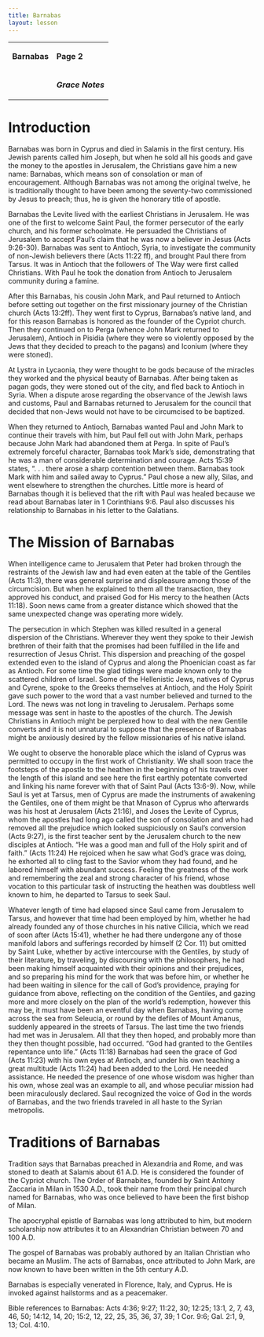 ```yaml
---
title: Barnabas
layout: lesson
---
```



<table>
<tbody>
<tr class="odd">
<td align="left"><p><strong>Barnabas</strong></p></td>
<td align="left"><p><strong>Page 2</strong></p></td>
</tr>
<tr class="even">
<td align="left"><p><br /></p></td>
<td align="left"><p><em><strong>Grace Notes</strong></em></p></td>
</tr>
</tbody>
</table>

Introduction
============

Barnabas was born in Cyprus and died in Salamis in the first century.
His Jewish parents called him Joseph, but when he sold all his goods and
gave the money to the apostles in Jerusalem, the Christians gave him a
new name: Barnabas, which means son of consolation or man of
encouragement. Although Barnabas was not among the original twelve, he
is traditionally thought to have been among the seventy-two commissioned
by Jesus to preach; thus, he is given the honorary title of apostle.

Barnabas the Levite lived with the earliest Christians in Jerusalem. He
was one of the first to welcome Saint Paul, the former persecutor of the
early church, and his former schoolmate. He persuaded the Christians of
Jerusalem to accept Paul’s claim that he was now a believer in Jesus
(Acts 9:26-30). Barnabas was sent to Antioch, Syria, to investigate the
community of non-Jewish believers there (Acts 11:22 ff), and brought
Paul there from Tarsus. It was in Antioch that the followers of The Way
were first called Christians. With Paul he took the donation from
Antioch to Jerusalem community during a famine.

After this Barnabas, his cousin John Mark, and Paul returned to Antioch
before setting out together on the first missionary journey of the
Christian church (Acts 13:2ff). They went first to Cyprus, Barnabas’s
native land, and for this reason Barnabas is honored as the founder of
the Cypriot church. Then they continued on to Perga (whence John Mark
returned to Jerusalem), Antioch in Pisidia (where they were so violently
opposed by the Jews that they decided to preach to the pagans) and
Iconium (where they were stoned).

At Lystra in Lycaonia, they were thought to be gods because of the
miracles they worked and the physical beauty of Barnabas. After being
taken as pagan gods, they were stoned out of the city, and fled back to
Antioch in Syria. When a dispute arose regarding the observance of the
Jewish laws and customs, Paul and Barnabas returned to Jerusalem for the
council that decided that non-Jews would not have to be circumcised to
be baptized.

When they returned to Antioch, Barnabas wanted Paul and John Mark to
continue their travels with him, but Paul fell out with John Mark,
perhaps because John Mark had abandoned them at Perga. In spite of
Paul’s extremely forceful character, Barnabas took Mark’s side,
demonstrating that he was a man of considerable determination and
courage. Acts 15:39 states, “. . . there arose a sharp contention
between them. Barnabas took Mark with him and sailed away to Cyprus.”
Paul chose a new ally, Silas, and went elsewhere to strengthen the
churches. Little more is heard of Barnabas though it is believed that
the rift with Paul was healed because we read about Barnabas later in 1
Corinthians 9:6. Paul also discusses his relationship to Barnabas in his
letter to the Galatians.

The Mission of Barnabas
=======================

When intelligence came to Jerusalem that Peter had broken through the
restraints of the Jewish law and had even eaten at the table of the
Gentiles (Acts 11:3), there was general surprise and displeasure among
those of the circumcision. But when he explained to them all the
transaction, they approved his conduct, and praised God for His mercy to
the heathen (Acts 11:18). Soon news came from a greater distance which
showed that the same unexpected change was operating more widely.

The persecution in which Stephen was killed resulted in a general
dispersion of the Christians. Wherever they went they spoke to their
Jewish brethren of their faith that the promises had been fulfilled in
the life and resurrection of Jesus Christ. This dispersion and preaching
of the gospel extended even to the island of Cyprus and along the
Phoenician coast as far as Antioch. For some time the glad tidings were
made known only to the scattered children of Israel. Some of the
Hellenistic Jews, natives of Cyprus and Cyrene, spoke to the Greeks
themselves at Antioch, and the Holy Spirit gave such power to the word
that a vast number believed and turned to the Lord. The news was not
long in traveling to Jerusalem. Perhaps some message was sent in haste
to the apostles of the church. The Jewish Christians in Antioch might be
perplexed how to deal with the new Gentile converts and it is not
unnatural to suppose that the presence of Barnabas might be anxiously
desired by the fellow missionaries of his native island.

We ought to observe the honorable place which the island of Cyprus was
permitted to occupy in the first work of Christianity. We shall soon
trace the footsteps of the apostle to the heathen in the beginning of
his travels over the length of this island and see here the first
earthly potentate converted and linking his name forever with that of
Saint Paul (Acts 13:6-9). Now, while Saul is yet at Tarsus, men of
Cyprus are made the instruments of awakening the Gentiles, one of them
might be that Mnason of Cyprus who afterwards was his host at Jerusalem
(Acts 21:16), and Joses the Levite of Cyprus, whom the apostles had long
ago called the son of consolation and who had removed all the prejudice
which looked suspiciously on Saul’s conversion (Acts 9:27), is the first
teacher sent by the Jerusalem church to the new disciples at Antioch.
“He was a good man and full of the Holy spirit and of faith.” (Acts
11:24) He rejoiced when he saw what God’s grace was doing, he exhorted
all to cling fast to the Savior whom they had found, and he labored
himself with abundant success. Feeling the greatness of the work and
remembering the zeal and strong character of his friend, whose vocation
to this particular task of instructing the heathen was doubtless well
known to him, he departed to Tarsus to seek Saul.

Whatever length of time had elapsed since Saul came from Jerusalem to
Tarsus, and however that time had been employed by him, whether he had
already founded any of those churches in his native Cilicia, which we
read of soon after (Acts 15:41), whether he had there undergone any of
those manifold labors and sufferings recorded by himself (2 Cor. 11) but
omitted by Saint Luke, whether by active intercourse with the Gentiles,
by study of their literature, by traveling, by discoursing with the
philosophers, he had been making himself acquainted with their opinions
and their prejudices, and so preparing his mind for the work that was
before him, or whether he had been waiting in silence for the call of
God’s providence, praying for guidance from above, reflecting on the
condition of the Gentiles, and gazing more and more closely on the plan
of the world’s redemption, however this may be, it must have been an
eventful day when Barnabas, having come across the sea from Seleucia, or
round by the defiles of Mount Amanus, suddenly appeared in the streets
of Tarsus. The last time the two friends had met was in Jerusalem. All
that they then hoped, and probably more than they then thought possible,
had occurred. “God had granted to the Gentiles repentance unto life.”
(Acts 11:18) Barnabas had seen the grace of God (Acts 11:23) with his
own eyes at Antioch, and under his own teaching a great multitude (Acts
11:24) had been added to the Lord. He needed assistance. He needed the
presence of one whose wisdom was higher than his own, whose zeal was an
example to all, and whose peculiar mission had been miraculously
declared. Saul recognized the voice of God in the words of Barnabas, and
the two friends traveled in all haste to the Syrian metropolis.

Traditions of Barnabas
======================

Tradition says that Barnabas preached in Alexandria and Rome, and was
stoned to death at Salamis about 61 A.D. He is considered the founder of
the Cypriot church. The Order of Barnabites, founded by Saint Antony
Zaccaria in Milan in 1530 A.D., took their name from their principal
church named for Barnabas, who was once believed to have been the first
bishop of Milan.

The apocryphal epistle of Barnabas was long attributed to him, but
modern scholarship now attributes it to an Alexandrian Christian between
70 and 100 A.D.

The gospel of Barnabas was probably authored by an Italian Christian who
became an Muslim. The acts of Barnabas, once attributed to John Mark,
are now known to have been written in the 5th century A.D.

Barnabas is especially venerated in Florence, Italy, and Cyprus. He is
invoked against hailstorms and as a peacemaker.

Bible references to Barnabas: Acts 4:36; 9:27; 11:22, 30; 12:25; 13:1,
2, 7, 43, 46, 50; 14:12, 14, 20; 15:2, 12, 22, 25, 35, 36, 37, 39; 1
Cor. 9:6; Gal. 2:1, 9, 13; Col. 4:10.

